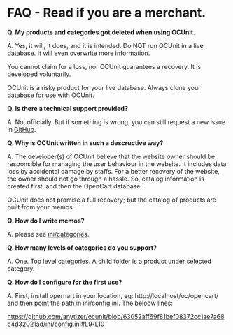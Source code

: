 # FAQ - Read if you are a merchant.

**Q. My products and categories got deleted when using OCUnit.**

A. Yes, it will, it does, and it is intended. Do NOT run OCUnit in a live database.
It will even overwrite more information.

You cannot claim for a loss, nor OCUnit guarantees a recovery. It is developed voluntarily.

OCUnit is a risky product for your live database. Always clone your database for use with OCUnit.

**Q. Is there a technical support provided?**

A. Not officially. But if something is wrong, you can still request a new issue in [GitHub](https://github.com/anytizer/ocunit/issues/new).

**Q. Why is OCUnit written in such a descructive way?**

A. The developer(s) of OCUnit believe that the website owner should be responsible for managing the user behaviour in
the website. It includes data loss by accidental damage by staffs. For a better recovery of the website, the owner
should not go through a hassle. So, catalog information is created first, and then the OpenCart database.

OCUnit does not promise a full recovery; but the catalog of products are built from your memos.

**Q. How do I write memos?**

A. please see [ini/categories](ini/categories).

**Q. How many levels of categories do you support?**

A. One. Top level categories. A child folder is a product under selected category.

**Q. How do I configure for the first use?**

A. First, install opernart in your location, eg: http://localhost/oc/opencart/ and then point the path in [ini/config.ini](ini/config.ini).
The beloow lines:

https://github.com/anytizer/ocunit/blob/63052aff69f81bef08372cc1ae7a68c4d32021ad/ini/config.ini#L9-L10

